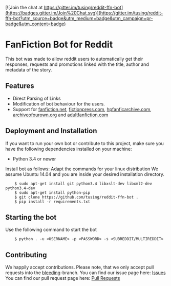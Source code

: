 [![Join the chat at https://gitter.im/tusing/reddit-ffn-bot](https://badges.gitter.im/Join%20Chat.svg)](https://gitter.im/tusing/reddit-ffn-bot?utm_source=badge&utm_medium=badge&utm_campaign=pr-badge&utm_content=badge)

# FanFiction Bot for Reddit
This bot was made to allow reddit users to automatically get
their responses, requests and promotions linked with the title,
author and metadata of the story.

## Features
* Direct Parsing of Links
* Modification of bot behaviour for the users.
* Support for [fanfiction.net][ffn], [fictionpress.com][fp],
  [hpfanficarchive.com][ffa], [archiveofourown.org][ao3] and
  [adultfanfiction.com][aff]

## Deployment and Installation
If you want to run your own bot or contribute to this project, make sure
you have the following dependencies installed on your machine:

* Python 3.4 or newer

Install bot as follows:
Adapt the commands for your linux distribution
We assume Ubuntu 14.04 and you are inside your desired installation
directory.

```
    $ sudo apt-get install git python3.4 libxslt-dev libxml2-dev python3.4-dev
    $ sudo apt-get install python-pip
    $ git clone https://github.com/tusing/reddit-ffn-bot .
    $ pip install -r requirements.txt
```

## Starting the bot
Use the following command to start the bot
```
    $ python . -u <USERNAME> -p <PASSWORD> -s <SUBREDDIT/MULTIREDDIT>
```

## Contributing
We happily accept contributions. Please note, that we only accept pull
requests into the [bleeding][github:bleeding]-branch.
You can find our issue page here: [Issues][github:issues]
You can find our pull request page here: [Pull Requests][github:pull-requests]


[ffn]: https://www.fanfiction.net/
[fp]:  https://www.fictionpress.com/
[ffa]: http://hpfanficarchive.com/
[ao3]: http://archiveofown.org/
[aff]: http://www.adultfanfiction.net/

[github:bleeding]:      https://github.com/tusing/reddit-ffn-bot/tree/bleeding
[github:issues]:        https://github.com/tusing/reddit-ffn-bot/issues
[github:pull-requests]: https://github.com/tusing/reddit-ffn-bot/pulls 
